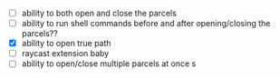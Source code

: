 - [ ] ability to both open and close the parcels
- [ ] ability to run shell commands before and after opening/closing the parcels??
- [x] ability to open true path
- [ ] raycast extension baby
- [ ] ability to open/close multiple parcels at once
s